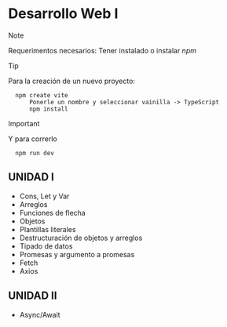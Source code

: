 # Desarrollo Web I
> [!NOTE]
> Requerimentos necesarios: Tener instalado o instalar *npm*

> [!TIP]
> Para la creación de un nuevo proyecto:

      npm create vite
          Ponerle un nombre y seleccionar vainilla -> TypeScript
          npm install

> [!IMPORTANT]
> Y para correrlo

      npm run dev

## UNIDAD I
- Cons, Let y Var
- Arreglos
- Funciones de flecha
- Objetos
- Plantillas literales
- Destructuración de objetos y arreglos
- Tipado de datos
- Promesas y argumento a promesas
-  Fetch
-  Axios

## UNIDAD II
- Async/Await